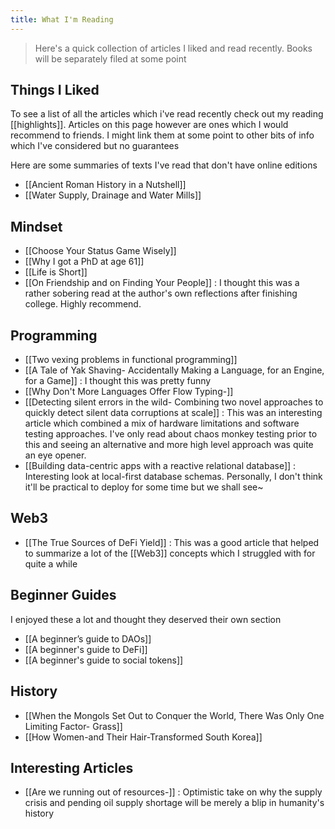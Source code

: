 ```yaml
---
title: What I'm Reading
---
```


> Here's a quick collection of articles I liked and read recently. Books will be separately filed at some point

## Things I Liked
To see a list of all the articles which i've read recently check out my reading [[highlights]].
Articles on this page however are ones which I would recommend to friends. I might link them at some point to other bits of info which I've considered but no guarantees

Here are some summaries of texts I've read that don't have online editions
- [[Ancient Roman History in a Nutshell]]
- [[Water Supply, Drainage and Water Mills]]

## Mindset

- [[Choose Your Status Game Wisely]]
- [[Why I got a PhD at age 61]]
- [[Life is Short]]
- [[On Friendship and on Finding Your People]] : I thought this was a rather sobering read at the author's own reflections after finishing college. Highly recommend.

## Programming
- [[Two vexing problems in functional programming]]
- [[A Tale of Yak Shaving- Accidentally Making a Language, for an Engine, for a Game]] : I thought this was pretty funny 
- [[Why Don't More Languages Offer Flow Typing-]]
- [[Detecting silent errors in the wild- Combining two novel approaches to quickly detect silent data corruptions at scale]] : This was an interesting article which combined a mix of hardware limitations and software testing approaches. I've only read about chaos monkey testing prior to this and seeing an alternative and more high level approach was quite an eye opener.
- [[Building data-centric apps with a reactive relational database]] : Interesting look at local-first database schemas. Personally, I don't think it'll be practical to deploy for some time but we shall see~

## Web3
- [[The True Sources of DeFi Yield]] : This was a good article that helped to summarize a lot of the [[Web3]] concepts which I struggled with for quite a while

## Beginner Guides
I enjoyed these a lot and thought they deserved their own section
- [[A beginner’s guide to DAOs]]
- [[A beginner's guide to DeFi]]
- [[A beginner's guide to social tokens]]

## History
- [[When the Mongols Set Out to Conquer the World, There Was Only One Limiting Factor- Grass]]
- [[How Women-and Their Hair-Transformed South Korea]]


## Interesting Articles
- [[Are we running out of resources-]] : Optimistic take on why the supply crisis and pending oil supply shortage will be merely a blip in humanity's history


